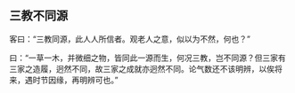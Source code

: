 ## 三教不同源

客曰：“三教同源，此人人所信者。观老人之意，似以为不然，何也？”

曰：“一草一木，并微细之物，皆同此一源而生，何况三教，岂不同源？但三家有三家之造履，迥然不同，故三家之成就亦迥然不同。论气数还不该明辨，以俟将来，遇时节因缘，再明辨可也。”
